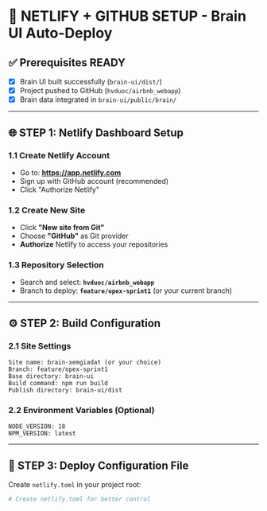 # 🚀 NETLIFY + GITHUB SETUP - Brain UI Auto-Deploy

## ✅ **Prerequisites READY**
- [x] Brain UI built successfully (`brain-ui/dist/`)
- [x] Project pushed to GitHub (`hvduoc/airbnb_webapp`)
- [x] Brain data integrated in `brain-ui/public/brain/`

---

## 🌐 **STEP 1: Netlify Dashboard Setup**

### **1.1 Create Netlify Account**
- Go to: **https://app.netlify.com**
- Sign up with GitHub account (recommended)
- Click "Authorize Netlify"

### **1.2 Create New Site**
- Click **"New site from Git"** 
- Choose **"GitHub"** as Git provider
- **Authorize** Netlify to access your repositories

### **1.3 Repository Selection**
- Search and select: **`hvduoc/airbnb_webapp`**
- Branch to deploy: **`feature/opex-sprint1`** (or your current branch)

---

## ⚙️ **STEP 2: Build Configuration**

### **2.1 Site Settings**
```
Site name: brain-xemgiadat (or your choice)
Branch: feature/opex-sprint1
Base directory: brain-ui
Build command: npm run build
Publish directory: brain-ui/dist
```

### **2.2 Environment Variables (Optional)**
```
NODE_VERSION: 18
NPM_VERSION: latest
```

---

## 🔧 **STEP 3: Deploy Configuration File**

Create `netlify.toml` in your project root:

```powershell
# Create netlify.toml for better control
```